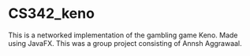 # CS342_keno
This is a networked implementation of the gambling game Keno. Made using JavaFX.
This was a group project consisting of Annsh Aggrawaal. 
